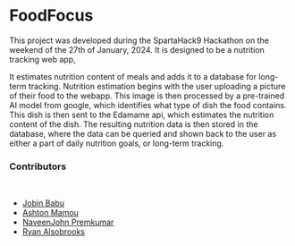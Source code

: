 <h1>FoodFocus</h1>
<p>
  This project was developed during the SpartaHack9 Hackathon on the weekend of the 27th of January, 2024.
  It is designed to be a nutrition tracking web app,
  
  It estimates nutrition content of meals and adds it to a database for long-term tracking.
  Nutrition estimation begins with the user uploading a picture of their food to the webapp.
  This image is then processed by a pre-trained AI model from google, which identifies what type of dish the food contains.
  This dish is then sent to the Edamame api, which estimates the nutrition content of the dish.
  The resulting nutrition data is then stored in the database, where the data can be queried and
  shown back to the user as either a part of daily nutrition goals, or long-term tracking.
</p>

<h3>Contributors</h3>
<br>
<ul>
  <li><a href="https://github.com/jobin-b">Jobin Babu </a></li>
  <li><a href="">Ashton Mamou </a></li>
  <li><a href="">NaveenJohn Premkumar </a></li>
  <li><a href="https://github.com/RyanA3">Ryan Alsobrooks </a></li>
</ul>

